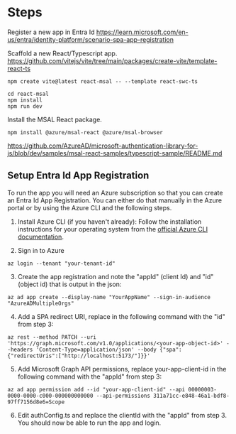 # Steps

Register a new app in Entra Id
https://learn.microsoft.com/en-us/entra/identity-platform/scenario-spa-app-registration

Scaffold a new React/Typescript app.
https://github.com/vitejs/vite/tree/main/packages/create-vite/template-react-ts

```
npm create vite@latest react-msal -- --template react-swc-ts

cd react-msal
npm install
npm run dev
```

Install the MSAL React package.

```
npm install @azure/msal-react @azure/msal-browser
```

https://github.com/AzureAD/microsoft-authentication-library-for-js/blob/dev/samples/msal-react-samples/typescript-sample/README.md


## Setup Entra Id App Registration

To run the app you will need an Azure subscription so that you can create an Entra Id App Registration. You can either do that manually in the Azure portal or by using the Azure CLI and the following steps.

1. Install Azure CLI (if you haven't already): Follow the installation instructions for your operating system from the [official Azure CLI documentation](https://docs.microsoft.com/en-us/cli/azure/install-azure-cli).

2. Sign in to Azure
  
```
az login --tenant "your-tenant-id"
```

3. Create the app registration and note the "appId" (client Id) and "id" (object id) that is output in the json:

```
az ad app create --display-name "YourAppName" --sign-in-audience "AzureADMultipleOrgs"
```

4. Add a SPA redirect URI, replace <your-app-object-id> in the following command with the "id" from step 3:

```
az rest --method PATCH --uri 'https://graph.microsoft.com/v1.0/applications/<your-app-object-id>' --headers 'Content-Type=application/json' --body {"spa":{"redirectUris":["http://localhost:5173/"]}}'
```

5. Add Microsoft Graph API permissions, replace your-app-client-id in the following command with the "appId" from step 3:

```
az ad app permission add --id "your-app-client-id" --api 00000003-0000-0000-c000-000000000000 --api-permissions 311a71cc-e848-46a1-bdf8-97ff7156d8e6=Scope
```

6. Edit authConfig.ts and replace the clientId with the "appId" from step 3. You should now be able to run the app and login.
   
